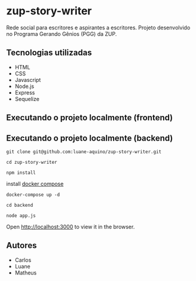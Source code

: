 # zup-story-writer
Rede social para escritores e aspirantes a escritores. Projeto desenvolvido no Programa Gerando Gênios (PGG) da ZUP.

## Tecnologias utilizadas

* HTML
* CSS
* Javascript
* Node.js
* Express
* Sequelize

## Executando o projeto localmente (frontend)

## Executando o projeto localmente (backend)

`git clone git@github.com:luane-aquino/zup-story-writer.git`

`cd zup-story-writer`

`npm install`

install [docker compose](https://docs.docker.com/compose/install/)

`docker-compose up -d`

`cd backend`

`node app.js`

Open [http://localhost:3000](http://localhost:3000) to view it in the browser.

## Autores

* Carlos
* Luane
* Matheus
